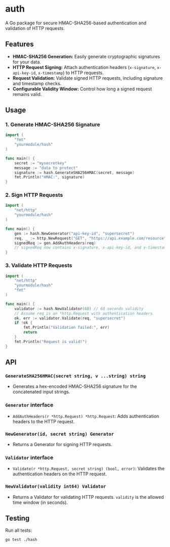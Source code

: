 # auth

A Go package for secure HMAC-SHA256-based authentication and validation of HTTP requests.

## Features

- **HMAC-SHA256 Generation:** Easily generate cryptographic signatures for your data.
- **HTTP Request Signing:** Attach authentication headers (`x-signature`, `x-api-key-id`, `x-timestamp`) to HTTP requests.
- **Request Validation:** Validate signed HTTP requests, including signature and timestamp checks.
- **Configurable Validity Window:** Control how long a signed request remains valid.

## Usage

### 1. Generate HMAC-SHA256 Signature

```go
import (
    "fmt"
    "yourmodule/hash"
)

func main() {
    secret := "mysecretkey"
    message := "data to protect"
    signature := hash.GenerateSHA256HMAC(secret, message)
    fmt.Println("HMAC:", signature)
}
```

### 2. Sign HTTP Requests

```go
import (
    "net/http"
    "yourmodule/hash"
)

func main() {
    gen := hash.NewGenerator("api-key-id", "supersecret")
    req, _ := http.NewRequest("GET", "https://api.example.com/resource", nil)
    signedReq := gen.AddAuthHeaders(req)
    // signedReq now contains x-signature, x-api-key-id, and x-timestamp headers
}
```

### 3. Validate HTTP Requests

```go
import (
    "net/http"
    "yourmodule/hash"
    "fmt"
)

func main() {
    validator := hash.NewValidator(60) // 60 seconds validity
    // Assume req is an *http.Request with authentication headers
    ok, err := validator.Validate(req, "supersecret")
    if !ok {
        fmt.Println("Validation failed:", err)
        return
    }
    fmt.Println("Request is valid!")
}
```

## API

### `GenerateSHA256HMAC(secret string, v ...string) string`

- Generates a hex-encoded HMAC-SHA256 signature for the concatenated input strings.

### `Generator` interface

- `AddAuthHeaders(r *http.Request) *http.Request`: Adds authentication headers to the HTTP request.

### `NewGenerator(id, secret string) Generator`

- Returns a Generator for signing HTTP requests.

### `Validator` interface

- `Validate(r *http.Request, secret string) (bool, error)`: Validates the authentication headers on the HTTP request.

### `NewValidator(validity int64) Validator`

- Returns a Validator for validating HTTP requests. `validity` is the allowed time window (in seconds).

## Testing

Run all tests:

```sh
go test ./hash
```